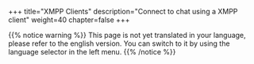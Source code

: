 +++
title="XMPP Clients"
description="Connect to chat using a XMPP client"
weight=40
chapter=false
+++

{{% notice warning %}}
This page is not yet translated in your language, please refer to the english version. You can switch to it by using the language selector in the left menu.
{{% /notice %}}
